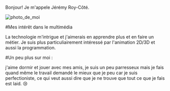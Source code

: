 Bonjour! Je m'appele Jérémy Roy-Côté.

![photo_de_moi](https://github.com/sideking/H23_13_inspirations_ROY-COTE/blob/main/semaine_01/face.jpg)

#Mes intérêt dans le multimédia

La technologie m'intrigue et j'aimerais en apprendre plus et en faire un métier. Je suis plus particuliairement intéressé par l'animation 2D/3D et aussi la programmation.

#Un peu plus sur moi :

j'aime dormir et jouer avec mes amis, je suis un peu parresseux mais je fais quand même le travail demandé le mieux que je peu car je suis perfectioniste, ce qui veut aussi dire que je ne trouve que tout ce que je fais est laid. 😢
